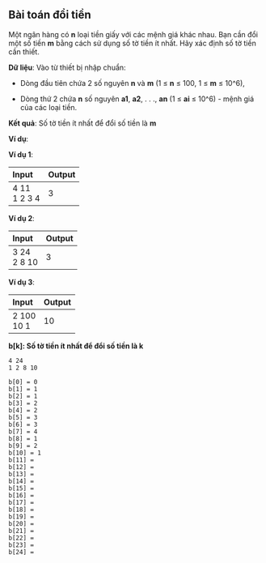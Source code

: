 ## Bài toán đổi tiền

Một ngân hàng có **n** loại tiền giấy với các mệnh giá khác nhau. Bạn cần đổi một số tiền **m** bằng cách sử dụng số tờ tiền ít nhất. Hãy xác định số tờ tiền cần thiết.

**Dữ liệu**: Vào từ thiết bị nhập chuẩn:

- Dòng đầu tiên chứa 2 số nguyên **n** và **m** (1 ≤ **n** ≤ 100, 1 ≤ **m** ≤ 10^6),

- Dòng thứ 2 chứa **n** số nguyên **a1**, **a2**, . . ., **an** (1 ≤ **ai** ≤ 10^6) - mệnh giá của các loại tiền.

**Kết quả**: Số tờ tiền ít nhất để đổi số tiền là **m**

**Ví dụ**:

**Ví dụ 1**:

| Input | Output |
|:-------|:--------|
|4 11<br> 1 2 3 4 | 3 |

**Ví dụ 2**:

| Input | Output |
|:-------|:--------|
|3 24<br> 2 8 10 | 3 |

**Ví dụ 3**:

| Input | Output |
|:-------|:--------|
|2 100<br> 10 1 | 10 |

**b[k]: Số tờ tiền ít nhất để đổi số tiền là k**

```
4 24
1 2 8 10

b[0] = 0
b[1] = 1
b[2] = 1
b[3] = 2
b[4] = 2
b[5] = 3
b[6] = 3
b[7] = 4
b[8] = 1
b[9] = 2
b[10] = 1
b[11] = 
b[12] = 
b[13] = 
b[14] = 
b[15] = 
b[16] = 
b[17] = 
b[18] = 
b[19] = 
b[20] = 
b[21] = 
b[22] = 
b[23] = 
b[24] = 


```